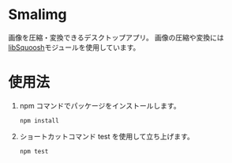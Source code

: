 # Smalimg

画像を圧縮・変換できるデスクトップアプリ。
画像の圧縮や変換には[libSquoosh](https://github.com/GoogleChromeLabs/squoosh/tree/dev/libsquoosh)モジュールを使用しています。

# 使用法

1. npm コマンドでパッケージをインストールします。
    ```
    npm install
    ```
2. ショートカットコマンド test を使用して立ち上げます。
    ```
    npm test
    ```
